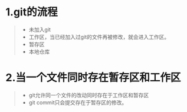 # 1.git的流程

> - 未加入git
> - 工作区，当已经加入过git的文件再被修改，就会进入工作区。
> - 暂存区
> - 本地仓库

# 2.当一个文件同时存在暂存区和工作区

> - git允许同一个文件的改动同时存在于工作区和暂存区
> - git commit只会提交存在于暂存区的修改。

